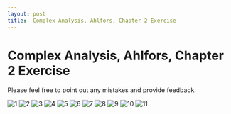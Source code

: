 ```yaml
---
layout: post
title:  Complex Analysis, Ahlfors, Chapter 2 Exercise
---
```


Complex Analysis, Ahlfors, Chapter 2 Exercise
===

Please feel free to point out any mistakes and provide feedback.

![1](https://github.com/jiheon0105/jiheon0105.github.io/assets/143495554/c27f9050-94d8-4e78-8629-1a9c776ada04)
![2](https://github.com/jiheon0105/jiheon0105.github.io/assets/143495554/b42bf9f3-b9a8-4a8e-9526-337e1e284e14)
![3](https://github.com/jiheon0105/jiheon0105.github.io/assets/143495554/d69ecd57-9979-4555-a325-399d53ab60f9)
![4](https://github.com/jiheon0105/jiheon0105.github.io/assets/143495554/6104fd02-d74b-4e67-bd32-b00223f9ecd6)
![5](https://github.com/jiheon0105/jiheon0105.github.io/assets/143495554/73a2baad-bcc2-401b-b6a1-e8cd0b150600)
![6](https://github.com/jiheon0105/jiheon0105.github.io/assets/143495554/bcccf859-ba37-425c-a264-8f1ff6c451e6)
![7](https://github.com/jiheon0105/jiheon0105.github.io/assets/143495554/372f25e3-47dd-4b7e-94cd-68fbbe254e50)
![8](https://github.com/jiheon0105/jiheon0105.github.io/assets/143495554/80199465-d83f-4fc1-8686-adbb2638b16c)
![9](https://github.com/jiheon0105/jiheon0105.github.io/assets/143495554/90f7bb36-bb8c-4279-b89b-790eabc16377)
![10](https://github.com/jiheon0105/jiheon0105.github.io/assets/143495554/0d4c65c5-d71f-4a07-bf4c-8adb317b27b1)
![11](https://github.com/jiheon0105/jiheon0105.github.io/assets/143495554/3dd36977-9a05-4462-9603-f572d3bebd02)

